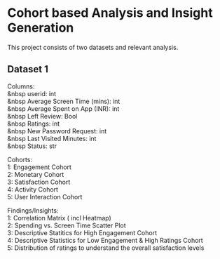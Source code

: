 # Cohort based Analysis and Insight Generation

This project consists of two datasets and relevant analysis.

## Dataset 1

Columns: <br>
&nbsp    userid: int<br>
&nbsp    Average Screen Time (mins): int	<br>
&nbsp    Average Spent on App (INR): int	<br>
&nbsp    Left Review: Bool	<br>
&nbsp    Ratings: int	<br>
&nbsp    New Password Request: int	<br>
&nbsp    Last Visited Minutes: int	<br>
&nbsp    Status: str<br>


Cohorts:<br>
    1: Engagement Cohort<br>
    2: Monetary Cohort<br>
    3: Satisfaction Cohort<br>
    4: Activity Cohort<br>
    5: User Interaction Cohort<br>

Findings/Insights:<br>
    1: Correlation Matrix ( incl Heatmap)<br>
    2: Spending vs. Screen Time Scatter Plot<br>
    3: Descriptive Statitics for High Engagement Cohort<br>
    4: Descriptive Statistics for Low Engagement & High Ratings Cohort<br>
    5: Distribution of ratings to understand the overall satisfaction levels<br>
